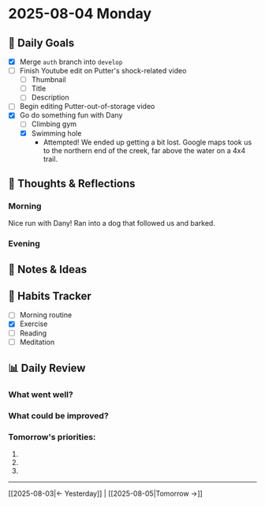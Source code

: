 # 2025-08-04 Monday

## 🎯 Daily Goals
- [x] Merge `auth` branch into `develop`
- [ ] Finish Youtube edit on Putter's shock-related video
	- [ ] Thumbnail
	- [ ] Title
	- [ ] Description
- [ ] Begin editing Putter-out-of-storage video
- [x] Go do something fun with Dany
	- [ ] Climbing gym
	- [x] Swimming hole
		- Attempted! We ended up getting a bit lost. Google maps took us to the northern end of the creek, far above the water on a 4x4 trail.

## 💭 Thoughts & Reflections
### Morning

Nice run with Dany! Ran into a dog that followed us and barked.
### Evening


## 📝 Notes & Ideas


## 🔄 Habits Tracker
- [ ] Morning routine
- [x] Exercise
- [ ] Reading
- [ ] Meditation

## 📊 Daily Review
### What went well?


### What could be improved?


### Tomorrow's priorities:
1. 
2. 
3. 

---
[[2025-08-03|← Yesterday]] | [[2025-08-05|Tomorrow →]]